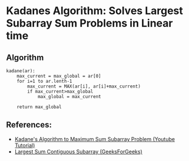 # Kadanes Algorithm: Solves Largest Subarray Sum Problems in Linear time

## Algorithm
```
kadane(ar):
    max_current = max_global = ar[0]
    for i=1 to ar.lenth-1
        max_current = MAX(ar[i], ar[i]+max_current)
        if max_current>max_global
            max_global = max_current
    
    return max_global
```


## References:
* [Kadane's Algorithm to Maximum Sum Subarray Problem (Youtube Tutorial)](https://www.youtube.com/watch?v=86CQq3pKSUw)
* [Largest Sum Contiguous Subarray (GeeksForGeeks)](https://www.geeksforgeeks.org/largest-sum-contiguous-subarray/)